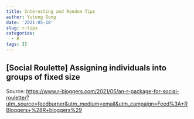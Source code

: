 ```yaml
---
title: Interesting and Random Tips
author: Yutong Song
date: '2021-05-18'
slug: r-tips
categories:
  - R
tags: []
---
```


## [Social Roulette] Assigning individuals into groups of fixed size
Source: <https://www.r-bloggers.com/2021/05/an-r-package-for-social-roulette/?utm_source=feedburner&utm_medium=email&utm_campaign=Feed%3A+RBloggers+%28R+bloggers%29>



